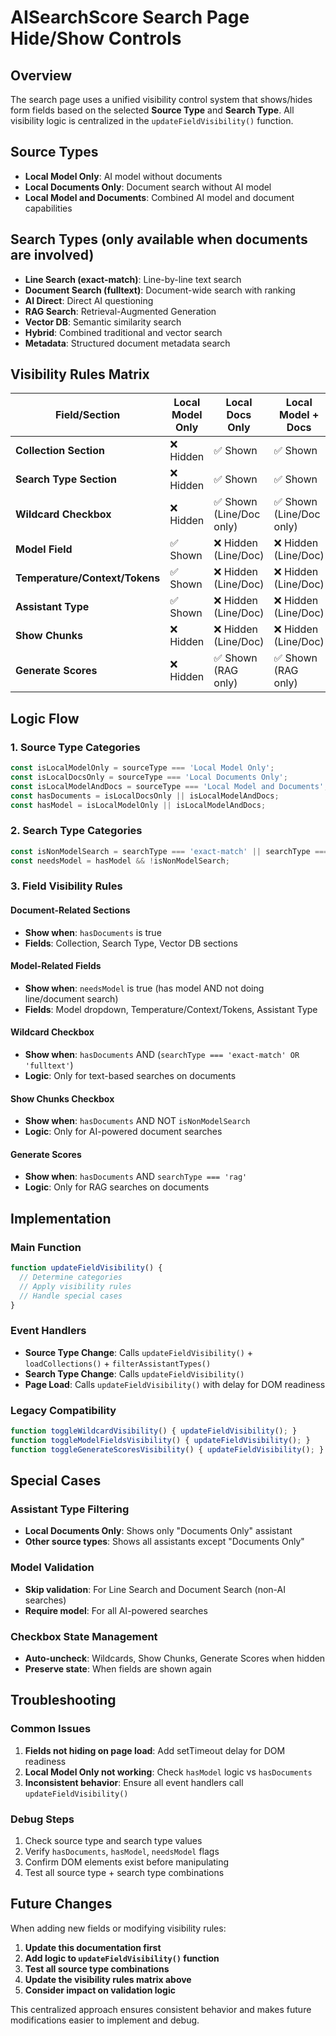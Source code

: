 # AISearchScore Search Page Hide/Show Controls

## Overview
The search page uses a unified visibility control system that shows/hides form fields based on the selected **Source Type** and **Search Type**. All visibility logic is centralized in the `updateFieldVisibility()` function.

## Source Types
- **Local Model Only**: AI model without documents
- **Local Documents Only**: Document search without AI model  
- **Local Model and Documents**: Combined AI model and document capabilities

## Search Types (only available when documents are involved)
- **Line Search (exact-match)**: Line-by-line text search
- **Document Search (fulltext)**: Document-wide search with ranking
- **AI Direct**: Direct AI questioning
- **RAG Search**: Retrieval-Augmented Generation
- **Vector DB**: Semantic similarity search
- **Hybrid**: Combined traditional and vector search
- **Metadata**: Structured document metadata search

## Visibility Rules Matrix

| Field/Section | Local Model Only | Local Docs Only | Local Model + Docs |
|---------------|------------------|-----------------|-------------------|
| **Collection Section** | ❌ Hidden | ✅ Shown | ✅ Shown |
| **Search Type Section** | ❌ Hidden | ✅ Shown | ✅ Shown |
| **Wildcard Checkbox** | ❌ Hidden | ✅ Shown (Line/Doc only) | ✅ Shown (Line/Doc only) |
| **Model Field** | ✅ Shown | ❌ Hidden (Line/Doc) | ❌ Hidden (Line/Doc) |
| **Temperature/Context/Tokens** | ✅ Shown | ❌ Hidden (Line/Doc) | ❌ Hidden (Line/Doc) |
| **Assistant Type** | ✅ Shown | ❌ Hidden (Line/Doc) | ❌ Hidden (Line/Doc) |
| **Show Chunks** | ❌ Hidden | ❌ Hidden (Line/Doc) | ❌ Hidden (Line/Doc) |
| **Generate Scores** | ❌ Hidden | ✅ Shown (RAG only) | ✅ Shown (RAG only) |

## Logic Flow

### 1. Source Type Categories
```javascript
const isLocalModelOnly = sourceType === 'Local Model Only';
const isLocalDocsOnly = sourceType === 'Local Documents Only';  
const isLocalModelAndDocs = sourceType === 'Local Model and Documents';
const hasDocuments = isLocalDocsOnly || isLocalModelAndDocs;
const hasModel = isLocalModelOnly || isLocalModelAndDocs;
```

### 2. Search Type Categories
```javascript
const isNonModelSearch = searchType === 'exact-match' || searchType === 'fulltext';
const needsModel = hasModel && !isNonModelSearch;
```

### 3. Field Visibility Rules

#### Document-Related Sections
- **Show when**: `hasDocuments` is true
- **Fields**: Collection, Search Type, Vector DB sections

#### Model-Related Fields  
- **Show when**: `needsModel` is true (has model AND not doing line/document search)
- **Fields**: Model dropdown, Temperature/Context/Tokens, Assistant Type

#### Wildcard Checkbox
- **Show when**: `hasDocuments` AND (`searchType === 'exact-match' OR 'fulltext'`)
- **Logic**: Only for text-based searches on documents

#### Show Chunks Checkbox
- **Show when**: `hasDocuments` AND NOT `isNonModelSearch`
- **Logic**: Only for AI-powered document searches

#### Generate Scores
- **Show when**: `hasDocuments` AND `searchType === 'rag'`
- **Logic**: Only for RAG searches on documents

## Implementation

### Main Function
```javascript
function updateFieldVisibility() {
  // Determine categories
  // Apply visibility rules
  // Handle special cases
}
```

### Event Handlers
- **Source Type Change**: Calls `updateFieldVisibility()` + `loadCollections()` + `filterAssistantTypes()`
- **Search Type Change**: Calls `updateFieldVisibility()`
- **Page Load**: Calls `updateFieldVisibility()` with delay for DOM readiness

### Legacy Compatibility
```javascript
function toggleWildcardVisibility() { updateFieldVisibility(); }
function toggleModelFieldsVisibility() { updateFieldVisibility(); }  
function toggleGenerateScoresVisibility() { updateFieldVisibility(); }
```

## Special Cases

### Assistant Type Filtering
- **Local Documents Only**: Shows only "Documents Only" assistant
- **Other source types**: Shows all assistants except "Documents Only"

### Model Validation
- **Skip validation**: For Line Search and Document Search (non-AI searches)
- **Require model**: For all AI-powered searches

### Checkbox State Management
- **Auto-uncheck**: Wildcards, Show Chunks, Generate Scores when hidden
- **Preserve state**: When fields are shown again

## Troubleshooting

### Common Issues
1. **Fields not hiding on page load**: Add setTimeout delay for DOM readiness
2. **Local Model Only not working**: Check `hasModel` logic vs `hasDocuments`
3. **Inconsistent behavior**: Ensure all event handlers call `updateFieldVisibility()`

### Debug Steps
1. Check source type and search type values
2. Verify `hasDocuments`, `hasModel`, `needsModel` flags
3. Confirm DOM elements exist before manipulating
4. Test all source type + search type combinations

## Future Changes

When adding new fields or modifying visibility rules:

1. **Update this documentation first**
2. **Add logic to `updateFieldVisibility()` function**
3. **Test all source type combinations**
4. **Update the visibility rules matrix above**
5. **Consider impact on validation logic**

This centralized approach ensures consistent behavior and makes future modifications easier to implement and debug.